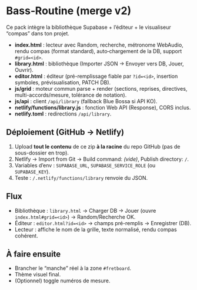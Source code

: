 
# Bass‑Routine (merge v2)

Ce pack intègre la bibliothèque Supabase + l’éditeur + le visualiseur “compas” dans ton projet.
- **index.html** : lecteur avec Random, recherche, métronome WebAudio, rendu compas (format standard), auto‑chargement de la DB, support `#grid=<id>`.
- **library.html** : bibliothèque (Importer JSON → Envoyer vers DB, Jouer, Ouvrir).
- **editor.html** : éditeur (pré-remplissage fiable par `?id=<id>`, insertion symboles, prévisualisation, PATCH DB).
- **js/grid** : moteur commun parse + render (sections, reprises, directives, multi-accords/mesure, tolérance de notation).
- **js/api** : client `/api/library` (fallback Blue Bossa si API KO).
- **netlify/functions/library.js** : fonction Web API (Response), CORS inclus.
- **netlify.toml** : redirections `/api/library`.

## Déploiement (GitHub → Netlify)
1. Upload **tout le contenu** de ce zip **à la racine** du repo GitHub (pas de sous-dossier en trop).
2. Netlify → Import from Git → Build command: *(vide)*, Publish directory: `/`.
3. Variables d’env : `SUPABASE_URL`, `SUPABASE_SERVICE_ROLE` (ou `SUPABASE_KEY`).
4. Teste : `/.netlify/functions/library` renvoie du JSON.

## Flux
- Bibliothèque : `library.html` → Charger DB → Jouer (ouvre `index.html#grid=<id>`) → Random/Recherche OK.
- Éditeur : `editor.html?id=<id>` → champs pré-remplis → Enregistrer (DB).
- Lecteur : affiche le nom de la grille, texte normalisé, rendu compas cohérent.

## À faire ensuite
- Brancher le “manche” réel à la zone `#fretboard`.
- Thème visuel final.
- (Optionnel) toggle numéros de mesure.
